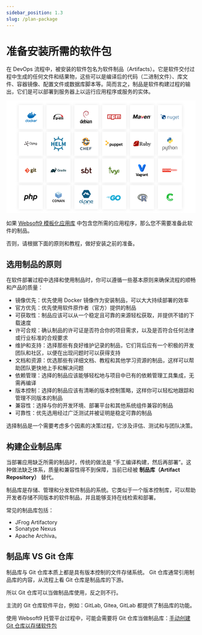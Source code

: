```yaml
---
sidebar_position: 1.3
slug: /plan-package
---
```


# 准备安装所需的软件包

在 DevOps 流程中，被安装的软件包名为软件制品（Artifacts）。它是软件交付过程中生成的任何文件和结果物，这些可以是编译后的代码（二进制文件）、库文件、容器镜像、配置文件或数据库脚本等。简而言之，制品是软件构建过程的输出，它们是可以部署到服务器上以运行应用程序或服务的实体。

![](./assets/websoft9-artifactorys.png)

如果 [Websoft9 模板化应用库](appstore) 中包含您所需的应用程序，那么您不需要准备此软件的制品。   

否则，请根据下面的原则和教程，做好安装之前的准备。  

## 选用制品的原则

在软件部署过程中选择和使用制品时，你可以遵循一些基本原则来确保流程的顺畅和产品的质量：

- 镜像优先：优先使用 Docker 镜像作为安装制品，可以大大持续部署的效率
- 官方优先：优先使用软件原作者（官方）提供的制品
- 可获取性：制品应该可以从一个稳定且可靠的来源轻松获取，并提供不错的下载速度
- 许可合规：确认制品的许可证是否符合你的项目需求，以及是否符合任何法律或行业标准的合规要求
- 维护和支持：选择那些有良好维护记录的制品，它们背后应有一个积极的开发团队和社区，以便在出现问题时可以获得支持
- 文档和资源：优选那些有详细文档、教程和其他学习资源的制品，这样可以帮助团队更快地上手和解决问题
- 依赖管理：选择的制品应该能够轻松地与项目中已有的依赖管理工具集成，无需再编译
- 版本控制：选择的制品应该有清晰的版本控制策略，这样你可以轻松地跟踪和管理不同版本的制品
- 兼容性：选择与你的开发环境、部署平台和其他系统组件兼容的制品
- 可靠性：优先选用经过广泛测试并被证明是稳定可靠的制品

选择制品是一个需要考虑多个因素的决策过程，它涉及评估、测试和与团队决策。  


## 构建企业制品库

当部署应用缺乏所需的制品时，传统的做法是 “手工编译构建，然后再部署”。这种做法缺乏体系，质量和兼容性得不到保障，当前已经被 **制品库（Artifact Repository）** 替代。  

制品库是存储、管理和分发软件制品的系统。它类似于一个版本控制库，可以帮助开发者存储不同版本的软件制品，并且能够支持在线检索和部署。  

常见的制品库包括：

- JFrog Artifactory
- Sonatype Nexus
- Apache Archiva。

## 制品库 VS Git 仓库

制品库与 Git 仓库本质上都是具有版本控制的文件存储系统。 Git 仓库通常引用制品库的内容，从流程上看 Git 仓库是制品库的下游。  

所以 Git 仓库可以当做制品库使用，反之则不行。     

主流的 Git 仓库软件平台，例如：GitLab, Gitea, GitLab 都提供了制品库的功能。  

使用 Websoft9 托管平台过程中，可能会需要将 Git 仓库当做制品库：[手动创建 Git 仓库以存储软件包](./plan-git#create)
